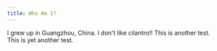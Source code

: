```yaml
---
title: Who Am I?
---
```


I grew up in Guangzhou, China.
I don't like cilantro!!
This is another test.
This is yet another test.